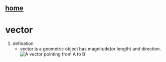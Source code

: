 ## [home](https://gaojiabit.github.io/)
# vector
1. defination
	- vector is a geometric object has magnitude(or length) and direction.
![A vector pointing from A to B](https://en.wikipedia.org/wiki/Euclidean_vector#/media/File:Vector_from_A_to_B.svg)
